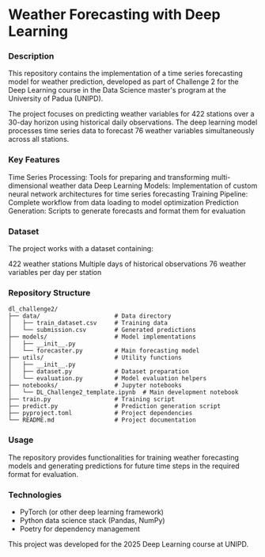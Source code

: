 # Weather Forecasting with Deep Learning
### Description
This repository contains the implementation of a time series forecasting model for weather prediction, developed as part of Challenge 2 for the Deep Learning course in the Data Science master's program at the University of Padua (UNIPD).

The project focuses on predicting weather variables for 422 stations over a 30-day horizon using historical daily observations. The deep learning model processes time series data to forecast 76 weather variables simultaneously across all stations.

### Key Features
Time Series Processing: Tools for preparing and transforming multi-dimensional weather data
Deep Learning Models: Implementation of custom neural network architectures for time series forecasting
Training Pipeline: Complete workflow from data loading to model optimization
Prediction Generation: Scripts to generate forecasts and format them for evaluation

### Dataset
The project works with a dataset containing:

422 weather stations
Multiple days of historical observations
76 weather variables per day per station

### Repository Structure
```
dl_challenge2/
├── data/                     # Data directory
│   ├── train_dataset.csv     # Training data
│   └── submission.csv        # Generated predictions
├── models/                   # Model implementations
│   ├── __init__.py
│   └── forecaster.py         # Main forecasting model
├── utils/                    # Utility functions
│   ├── __init__.py
│   ├── dataset.py            # Dataset preparation
│   └── evaluation.py         # Model evaluation helpers
├── notebooks/                # Jupyter notebooks
│   └── DL_Challenge2_template.ipynb  # Main development notebook
├── train.py                  # Training script
├── predict.py                # Prediction generation script
├── pyproject.toml            # Project dependencies
└── README.md                 # Project documentation
```
### Usage
The repository provides functionalities for training weather forecasting models and generating predictions for future time steps in the required format for evaluation.

### Technologies
- PyTorch (or other deep learning framework)
- Python data science stack (Pandas, NumPy)
- Poetry for dependency management

This project was developed for the 2025 Deep Learning course at UNIPD.
